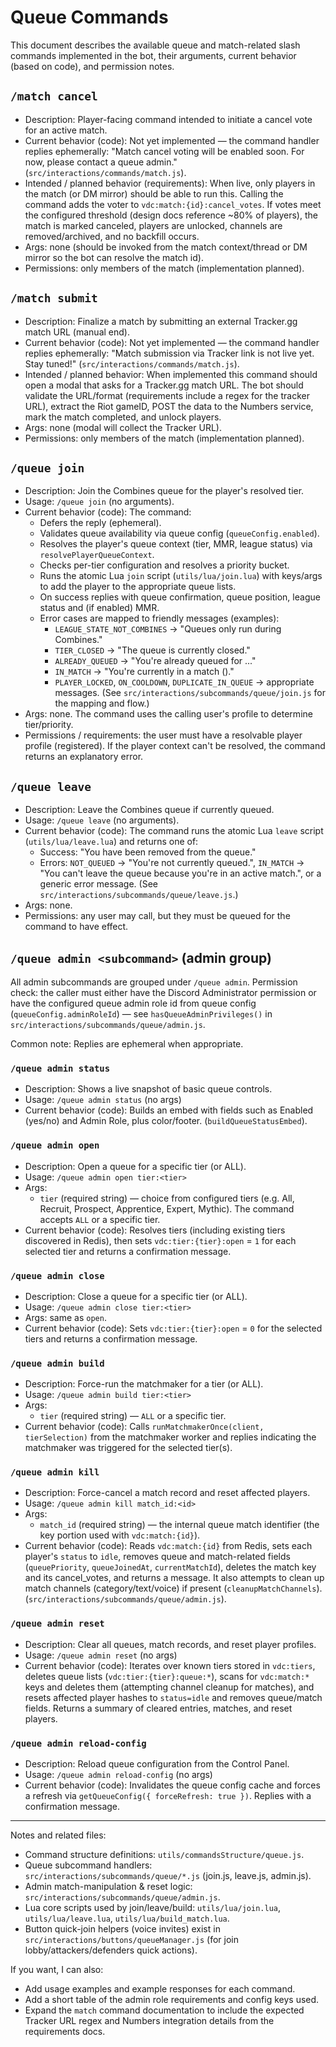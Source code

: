 # Queue Commands

This document describes the available queue and match-related slash commands implemented in the bot, their arguments, current behavior (based on code), and permission notes.

## `/match cancel`

- Description: Player-facing command intended to initiate a cancel vote for an active match.
- Current behavior (code): Not yet implemented — the command handler replies ephemerally: "Match cancel voting will be enabled soon. For now, please contact a queue admin." (`src/interactions/commands/match.js`).
- Intended / planned behavior (requirements): When live, only players in the match (or DM mirror) should be able to run this. Calling the command adds the voter to `vdc:match:{id}:cancel_votes`. If votes meet the configured threshold (design docs reference ~80% of players), the match is marked canceled, players are unlocked, channels are removed/archived, and no backfill occurs.
- Args: none (should be invoked from the match context/thread or DM mirror so the bot can resolve the match id).
- Permissions: only members of the match (implementation planned).

## `/match submit`

- Description: Finalize a match by submitting an external Tracker.gg match URL (manual end).
- Current behavior (code): Not yet implemented — the command handler replies ephemerally: "Match submission via Tracker link is not live yet. Stay tuned!" (`src/interactions/commands/match.js`).
- Intended / planned behavior: When implemented this command should open a modal that asks for a Tracker.gg match URL. The bot should validate the URL/format (requirements include a regex for the tracker URL), extract the Riot gameID, POST the data to the Numbers service, mark the match completed, and unlock players.
- Args: none (modal will collect the Tracker URL).
- Permissions: only members of the match (implementation planned).

## `/queue join`

- Description: Join the Combines queue for the player's resolved tier.
- Usage: `/queue join` (no arguments).
- Current behavior (code): The command:
	- Defers the reply (ephemeral).
	- Validates queue availability via queue config (`queueConfig.enabled`).
	- Resolves the player's queue context (tier, MMR, league status) via `resolvePlayerQueueContext`.
	- Checks per-tier configuration and resolves a priority bucket.
	- Runs the atomic Lua `join` script (`utils/lua/join.lua`) with keys/args to add the player to the appropriate queue lists.
	- On success replies with queue confirmation, queue position, league status and (if enabled) MMR.
	- Error cases are mapped to friendly messages (examples):
		- `LEAGUE_STATE_NOT_COMBINES` -> "Queues only run during Combines."
		- `TIER_CLOSED` -> "The <tier> queue is currently closed."
		- `ALREADY_QUEUED` -> "You're already queued for ..."
		- `IN_MATCH` -> "You're currently in a match (<id>)."
		- `PLAYER_LOCKED`, `ON_COOLDOWN`, `DUPLICATE_IN_QUEUE` -> appropriate messages.
	(See `src/interactions/subcommands/queue/join.js` for the mapping and flow.)
- Args: none. The command uses the calling user's profile to determine tier/priority.
- Permissions / requirements: the user must have a resolvable player profile (registered). If the player context can't be resolved, the command returns an explanatory error.

## `/queue leave`

- Description: Leave the Combines queue if currently queued.
- Usage: `/queue leave` (no arguments).
- Current behavior (code): The command runs the atomic Lua `leave` script (`utils/lua/leave.lua`) and returns one of:
	- Success: "You have been removed from the <tier> queue."
	- Errors: `NOT_QUEUED` -> "You're not currently queued.", `IN_MATCH` -> "You can't leave the queue because you're in an active match.", or a generic error message.
	(See `src/interactions/subcommands/queue/leave.js`.)
- Args: none.
- Permissions: any user may call, but they must be queued for the command to have effect.

## `/queue admin <subcommand>` (admin group)

All admin subcommands are grouped under `/queue admin`. Permission check: the caller must either have the Discord Administrator permission or have the configured queue admin role id from queue config (`queueConfig.adminRoleId`) — see `hasQueueAdminPrivileges()` in `src/interactions/subcommands/queue/admin.js`.

Common note: Replies are ephemeral when appropriate.

### `/queue admin status`

- Description: Shows a live snapshot of basic queue controls.
- Usage: `/queue admin status` (no args)
- Current behavior (code): Builds an embed with fields such as Enabled (yes/no) and Admin Role, plus color/footer. (`buildQueueStatusEmbed`).

### `/queue admin open`

- Description: Open a queue for a specific tier (or ALL).
- Usage: `/queue admin open tier:<tier>`
- Args:
	- `tier` (required string) — choice from configured tiers (e.g. All, Recruit, Prospect, Apprentice, Expert, Mythic). The command accepts `ALL` or a specific tier.
- Current behavior (code): Resolves tiers (including existing tiers discovered in Redis), then sets `vdc:tier:{tier}:open` = `1` for each selected tier and returns a confirmation message.

### `/queue admin close`

- Description: Close a queue for a specific tier (or ALL).
- Usage: `/queue admin close tier:<tier>`
- Args: same as `open`.
- Current behavior (code): Sets `vdc:tier:{tier}:open` = `0` for the selected tiers and returns a confirmation message.

### `/queue admin build`

- Description: Force-run the matchmaker for a tier (or ALL).
- Usage: `/queue admin build tier:<tier>`
- Args:
	- `tier` (required string) — `ALL` or a specific tier.
- Current behavior (code): Calls `runMatchmakerOnce(client, tierSelection)` from the matchmaker worker and replies indicating the matchmaker was triggered for the selected tier(s).

### `/queue admin kill`

- Description: Force-cancel a match record and reset affected players.
- Usage: `/queue admin kill match_id:<id>`
- Args:
	- `match_id` (required string) — the internal queue match identifier (the key portion used with `vdc:match:{id}`).
- Current behavior (code): Reads `vdc:match:{id}` from Redis, sets each player's `status` to `idle`, removes queue and match-related fields (`queuePriority`, `queueJoinedAt`, `currentMatchId`), deletes the match key and its cancel_votes, and returns a message. It also attempts to clean up match channels (category/text/voice) if present (`cleanupMatchChannels`). (`src/interactions/subcommands/queue/admin.js`).

### `/queue admin reset`

- Description: Clear all queues, match records, and reset player profiles.
- Usage: `/queue admin reset` (no args)
- Current behavior (code): Iterates over known tiers stored in `vdc:tiers`, deletes queue lists (`vdc:tier:{tier}:queue:*`), scans for `vdc:match:*` keys and deletes them (attempting channel cleanup for matches), and resets affected player hashes to `status=idle` and removes queue/match fields. Returns a summary of cleared entries, matches, and reset players.

### `/queue admin reload-config`

- Description: Reload queue configuration from the Control Panel.
- Usage: `/queue admin reload-config` (no args)
- Current behavior (code): Invalidates the queue config cache and forces a refresh via `getQueueConfig({ forceRefresh: true })`. Replies with a confirmation message.

---

Notes and related files:
- Command structure definitions: `utils/commandsStructure/queue.js`.
- Queue subcommand handlers: `src/interactions/subcommands/queue/*.js` (join.js, leave.js, admin.js).
- Admin match-manipulation & reset logic: `src/interactions/subcommands/queue/admin.js`.
- Lua core scripts used by join/leave/build: `utils/lua/join.lua`, `utils/lua/leave.lua`, `utils/lua/build_match.lua`.
- Button quick-join helpers (voice invites) exist in `src/interactions/buttons/queueManager.js` (for join lobby/attackers/defenders quick actions).

If you want, I can also:
- Add usage examples and example responses for each command.
- Add a short table of the admin role requirements and config keys used.
- Expand the `match` command documentation to include the expected Tracker URL regex and Numbers integration details from the requirements docs.


